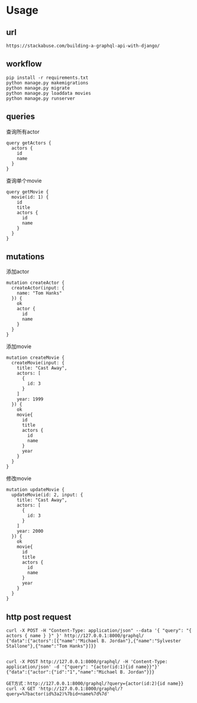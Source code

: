 # Usage

## url
`https://stackabuse.com/building-a-graphql-api-with-django/`

## workflow
```text
pip install -r requirements.txt
python manage.py makemigrations
python manage.py migrate
python manage.py loaddata movies
python manage.py runserver
```

## queries

查询所有actor
```text
query getActors {
  actors {
    id
    name
  }
}
```

查询单个movie
```text
query getMovie {
  movie(id: 1) {
    id
    title
    actors {
      id
      name
    }
  }
}
```

## mutations

添加actor
```text
mutation createActor {
  createActor(input: {
    name: "Tom Hanks"
  }) {
    ok
    actor {
      id
      name
    }
  }
}
```

添加movie
```text
mutation createMovie {
  createMovie(input: {
    title: "Cast Away",
    actors: [
      {
        id: 3
      }
    ]
    year: 1999
  }) {
    ok
    movie{
      id
      title
      actors {
        id
        name
      }
      year
    }
  }
}
```

修改movie
```text
mutation updateMovie {
  updateMovie(id: 2, input: {
    title: "Cast Away",
    actors: [
      {
        id: 3
      }
    ]
    year: 2000
  }) {
    ok
    movie{
      id
      title
      actors {
        id
        name
      }
      year
    }
  }
}
```

## http post request
```text
curl -X POST -H "Content-Type: application/json" --data '{ "query": "{ actors { name } }" }' http://127.0.0.1:8000/graphql/
{"data":{"actors":[{"name":"Michael B. Jordan"},{"name":"Sylvester Stallone"},{"name":"Tom Hanks"}]}}


curl -X POST http://127.0.0.1:8000/graphql/ -H 'Content-Type: application/json' -d '{"query": "{actor(id:1){id name}}"}'
{"data":{"actor":{"id":"1","name":"Michael B. Jordan"}}}

GET方式：http://127.0.0.1:8000/graphql/?query={actor(id:2){id name}}
curl -X GET 'http://127.0.0.1:8000/graphql/?query=%7bactor(id%3a2)%7bid+name%7d%7d'
```